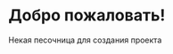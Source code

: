 <!doctype html>
<html>
  <head>
    <meta charset="utf-8" lang="ru">
    <title>Проект реализации изучения веб разработки</title>
    <style>		
    </style>
  </head>
  <body>
    <h1>Добро пожаловать!</h1>
    <p>Некая песочница для создания проекта</p>
    <p></p>
    <h2></h2>
    <p></p>
  </body>
</html>
